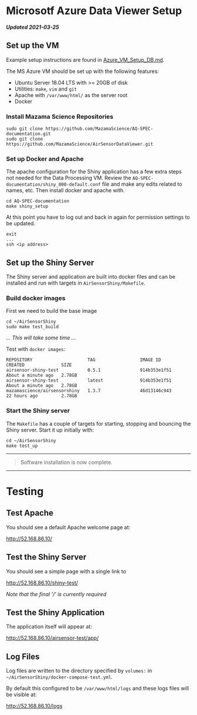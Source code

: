 # Microsotf Azure Data Viewer Setup

**_Updated 2021-03-25_**

## Set up the VM

Example setup instructions are found in [Azure_VM_Setup_DB.md](Azure_VM_Setup_DP.md).

The MS Azure VM should be set up with the following features:

* Ubuntu Server 18.04 LTS with >= 20GB of disk
* Utilities: `make`, `vim` and `git`
* Apache with `/var/www/html/` as the server root
* Docker

### Install Mazama Science Repositories

```
sudo git clone https://github.com/MazamaScience/AQ-SPEC-documentation.git
sudo git clone https://github.com/MazamaScience/AirSensorDataViewer.git
```

### Set up Docker and Apache

The apache configuration for the Shiny application has a few extra steps not
needed for the Data Processing VM. Review the 
`AQ-SPEC-documentation/shiny_000-default.conf` file and make any edits related
to names, etc. Then install docker and apache with.

```
cd AQ-SPEC-documentation
make shiny_setup
```

At this point you have to log out and back in again for permission settings to
be updated.

```
exit
...
ssh <ip address>
```

## Set up the Shiny Server

The Shiny server and application are built into docker files and can be
installed and run with targets in `AirSensorShiny/Makefile`.

### Build docker images

First we need to build the base image

```
cd ~/AirSensorShiny
sudo make test_build
```

_... This will take some time ..._

Test with `docker images`:

```
REPOSITORY                     TAG                 IMAGE ID            CREATED              SIZE
airsensor-shiny-test           0.5.1               914b353e1f51        About a minute ago   2.78GB
airsensor-shiny-test           latest              914b353e1f51        About a minute ago   2.78GB
mazamascience/airsensorshiny   1.3.7               46d13146c943        22 hours ago         2.78GB
```

### Start the Shiny server

The `Makefile` has a couple of targets for starting, stopping and bouncing
the Shiny server. Start it up initially with:

```
cd ~/AirSensorShiny
make test_up
```

----
> Software installation is now complete. 
----

# Testing

## Test Apache

You should see a default Apache welcome page at:

http://52.168.86.10/

## Test the Shiny Server

You should see a simple page with a single link to 

http://52.168.86.10/shiny-test/

*Note that the final '/' is currently required*

## Test the Shiny Application

The application itself will appear at:

http://52.168.86.10/airsensor-test/app/

## Log Files

Log files are written to the directory specified by `volumes:` in
`~/AirSensorShiny/docker-compose-test.yml`.

By default this configured to be `/var/www/html/logs` and these logs files will
be visible at:

http://52.168.86.10/logs





